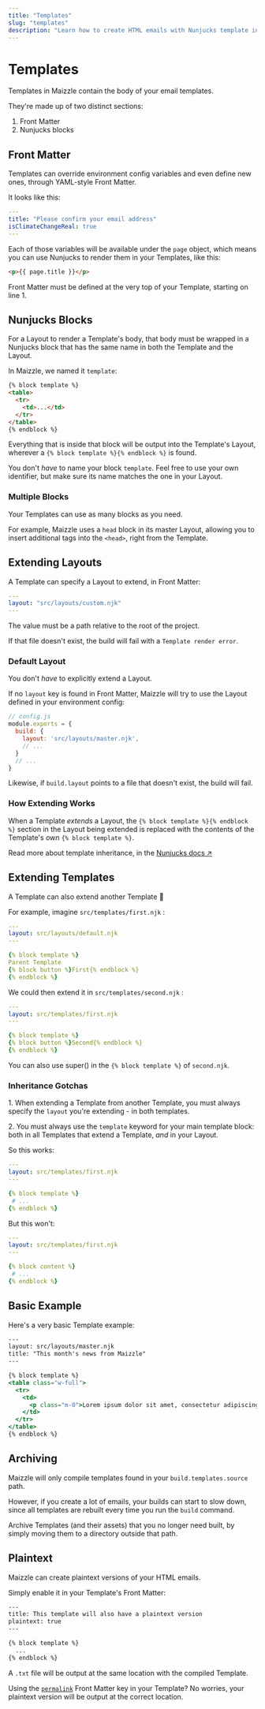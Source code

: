```yaml
---
title: "Templates"
slug: "templates"
description: "Learn how to create HTML emails with Nunjucks template inheritance in Maizzle"
---
```


# Templates

Templates in Maizzle contain the body of your email templates.

They're made up of two distinct sections:

1. Front Matter
2. Nunjucks blocks

## Front Matter

Templates can override environment config variables and even define new ones, through YAML-style Front Matter.

It looks like this:

```yaml
---
title: "Please confirm your email address"
isClimateChangeReal: true
---
```

Each of those variables will be available under the `page` object, which means you can use Nunjucks to render them in your Templates, like this:

```html
<p>{{ page.title }}</p>
```

<div class="bg-gray-100 border-l-4 border-gradient-b-orange-dark p-4 mb-4 text-md" role="alert">
  <div class="text-gray-600">Front Matter must be defined at the very top of your Template, starting on line 1.</div>
</div>

## Nunjucks Blocks

For a Layout to render a Template's body, that body must be wrapped in a Nunjucks block that has the same name in both the Template and the Layout.
 
In Maizzle, we named it `template`:

```html
{% block template %}
<table>
  <tr>
    <td>...</td>
  </tr>
</table>
{% endblock %}
```

Everything that is inside that block will be output into the Template's Layout, wherever a `{% block template %}{% endblock %}` is found.

<div class="bg-gray-100 border-l-4 border-gradient-b-ocean-light p-4 mb-4 text-md" role="alert">
  <div class="text-gray-600">You don't <em>have</em> to name your block <code class="shiki-inline">template</code>. Feel free to use your own identifier, but make sure its name matches the one in your Layout.</div>
</div>

### Multiple Blocks

Your Templates can use as many blocks as you need. 

For example, Maizzle uses a `head` block in its master Layout, allowing you to insert additional tags into the `<head>`, right from the Template.

## Extending Layouts

A Template can specify a Layout to extend, in Front Matter:

```yaml
---
layout: "src/layouts/custom.njk"
---
```

The value must be a path relative to the root of the project. 

<div class="bg-gray-100 border-l-4 border-gradient-b-orange-dark p-4 mb-4 text-md" role="alert">
  <div class="text-gray-600">If that file doesn't exist, the build will fail with a <code class="shiki-inline">Template render error</code>.</div>
</div>

### Default Layout

You don't _have_ to explicitly extend a Layout. 

If no `layout` key is found in Front Matter, Maizzle will try to use the Layout defined in your environment config:

```js
// config.js
module.exports = {
  build: {
    layout: 'src/layouts/master.njk',
    // ...
  }
  // ...
}
```

Likewise, if `build.layout` points to a file that doesn't exist, the build will fail.

### How Extending Works

When a Template _extends_ a Layout, the `{% block template %}{% endblock %}` section in the Layout being extended is replaced with the contents of the Template's _own_ `{% block template %}`.

Read more about template inheritance, in the [Nunjucks docs &nearr;](https://mozilla.github.io/nunjucks/templating.html#template-inheritance)


## Extending Templates

A Template can also extend another Template 🤯 

For example, imagine `src/templates/first.njk` :

```yaml
---
layout: src/layouts/default.njk
---

{% block template %}
Parent Template
{% block button %}First{% endblock %}
{% endblock %}
```

We could then extend it in `src/templates/second.njk` :

```yaml
---
layout: src/templates/first.njk
---

{% block template %}
{% block button %}Second{% endblock %}
{% endblock %}
```

<div class="bg-gray-100 border-l-4 border-gradient-b-ocean-light p-4 mb-4 text-md" role="alert">
  <div class="text-gray-600">You can also use super() in the <code class="shiki-inline">{% block template %}</code> of <code class="shiki-inline">second.njk</code>.</div>
</div>

### Inheritance Gotchas

1\. When extending a Template from another Template, you must always specify the `layout` you're extending - in both templates.

2\. You must always use the `template` keyword for your main template block: both in all Templates that extend a Template, _and_ in your Layout.

So this works:

```yaml
---
layout: src/templates/first.njk
---

{% block template %}
 # ...
{% endblock %}
```

But this won't:

```yaml
---
layout: src/templates/first.njk
---

{% block content %}
 # ...
{% endblock %}
```

## Basic Example

Here's a very basic Template example:

```handlebars
---
layout: src/layouts/master.njk
title: "This month's news from Maizzle"
---

{% block template %}
<table class="w-full">
  <tr>
    <td>
      <p class="m-0">Lorem ipsum dolor sit amet, consectetur adipiscing elit.</p>
    </td>
  </tr>
</table>
{% endblock %}
```

## Archiving

Maizzle will only compile templates found in your `build.templates.source` path.

However, if you create a lot of emails, your builds can start to slow down, since all templates are rebuilt every time you run the `build` command.

Archive Templates (and their assets) that you no longer need built, by simply moving them to a directory outside that path.

## Plaintext

Maizzle can create plaintext versions of your HTML emails.

Simply enable it in your Template's Front Matter:

```handlebars
---
title: This template will also have a plaintext version
plaintext: true
---

{% block template %}
  ...
{% endblock %}
```

A `.txt` file will be output at the same location with the compiled Template.

<div class="bg-gray-100 border-l-4 border-gradient-b-ocean-light p-4 mb-4 text-md" role="alert">
  <div class="text-gray-600">Using the <a href="/docs/build-paths/#permalink"><code class="shiki-inline">permalink</code></a> Front Matter key in your Template? No worries, your plaintext version will be output at the correct location.</div>
</div>
